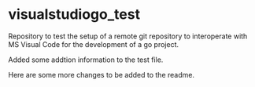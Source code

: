 # visualstudiogo_test
Repository to test the setup of a remote git repository to interoperate with MS Visual Code for the development of a go project. 

Added some addtion information to the test file. 

Here are some more changes to be added to the readme.
